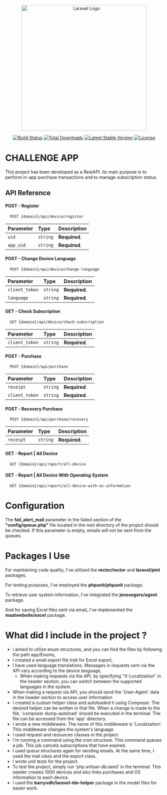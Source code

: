 <p align="center"><a href="https://laravel.com" target="_blank"><img src="https://raw.githubusercontent.com/laravel/art/master/logo-lockup/5%20SVG/2%20CMYK/1%20Full%20Color/laravel-logolockup-cmyk-red.svg" width="400" alt="Laravel Logo"></a></p>

<p align="center">
<a href="https://github.com/laravel/framework/actions"><img src="https://github.com/laravel/framework/workflows/tests/badge.svg" alt="Build Status"></a>
<a href="https://packagist.org/packages/laravel/framework"><img src="https://img.shields.io/packagist/dt/laravel/framework" alt="Total Downloads"></a>
<a href="https://packagist.org/packages/laravel/framework"><img src="https://img.shields.io/packagist/v/laravel/framework" alt="Latest Stable Version"></a>
<a href="https://packagist.org/packages/laravel/framework"><img src="https://img.shields.io/packagist/l/laravel/framework" alt="License"></a>
</p>

# CHALLENGE APP

This project has been developed as a RestAPI. Its main purpose is to perform in-app purchase transactions and to manage subscription status.


## API Reference

#### POST - Register

```http
  POST {domain}/api/device/register
```

| Parameter | Type     | Description                |
| :-------- | :------- | :------------------------- |
| `uid`     | `string` | **Required**. |
| `app_uid` | `string` | **Required**. |

#### POST - Change Device Language

```http
  POST {domain}/api/device/change-language
```

| Parameter | Type     | Description                       |
| :-------- | :------- | :-------------------------------- |
| `client_token`       | `string` | **Required**. |
| `language`           | `string` | **Required**. |

#### GET - Check Subscription

```http
  GET {domain}/api/device/check-subscription
```

| Parameter | Type     | Description                       |
| :-------- | :------- | :-------------------------------- |
| `client_token`       | `string` | **Required**. |

#### POST - Purchase

```http
  POST {domain}/api/purchase
```

| Parameter | Type     | Description                       |
| :-------- | :------- | :-------------------------------- |
| `receipt`            | `string` | **Required**. |
| `client_token`       | `string` | **Required**. |

#### POST - Recovery Purchase

```http
  POST {domain}/api/purchase/recovery
```

| Parameter | Type     | Description                       |
| :-------- | :------- | :-------------------------------- |
| `receipt`            | `string` | **Required**. |

#### GET - Report | All Device

```http
  GET {domain}/api/report/all-device
```

#### GET - Report | All Device With Operating System

```http
  GET {domain}/api/report/all-device-with-os-information
```


# Configuration

The **fail_alert_mail** parameter in the failed section of the **"config/queue.php"** file located in the root directory of the project should be checked. If this parameter is empty, emails will not be sent from the queues.

# Packages I Use

For maintaining code quality, I've utilized the **rector/rector** and **laravel/pint** packages.

For testing purposes, I've employed the **phpunit/phpunit** package.

To retrieve user system information, I've integrated the **jenssegers/agent** package.

And for saving Excel files sent via email, I've implemented the **maatwebsite/excel** package.

# What did I include in the project ?

- I aimed to utilize enum structures, and you can find the files by following the path app/Enums,
- I created a small export file trait for Excel export,
- I have used language translations. Messages in requests sent via the API vary according to the device language,
    - When making requests via the API, by specifying "X-Localization" in the header section, you can switch between the supported languages in the system.
- When making a request via API, you should send the 'User-Agent' data in the header section to access user information
- I created a custom helper class and autoloaded it using Composer. The desired helper can be written in that file. When a change is made to the file, 'composer dump-autoload' should be executed in the terminal. The file can be accessed from the 'app' directory.
- I wrote a new middleware. The name of this middleware is 'Localization'. This middleware changes the system's language.
- I used request and resources classes in the project.
- I'm running a command using the cron structure. This command queues a job. This job cancels subscriptions that have expired.
- I used queue structures again for sending emails. At the same time, I used the mail class and the export class.
- I wrote unit tests for the project.
- To test the project, simply run 'php artisan db:seed' in the terminal. This seeder creates 1000 devices and also links purchases and OS information to each device.
- I used the **barryvdh/laravel-ide-helper** package in the model files for easier work.
